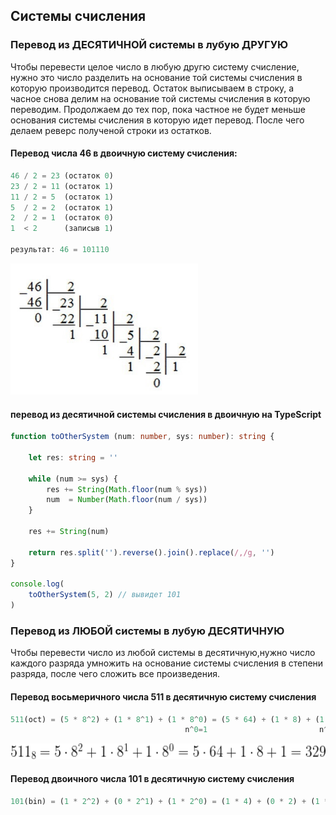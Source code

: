 ## Системы счисления  

### Перевод из ДЕСЯТИЧНОЙ системы в лубую ДРУГУЮ

Чтобы перевести целое число в любую другю систему счисление, нужно это число разделить на основание той системы счисления в которую производится перевод. Остаток выписываем в строку, а часное снова делим на основание той системы счисления в которую переводим. Продолжаем до тех пор, пока частное не будет меньше основания системы счисления в которую идет перевод. После чего делаем реверс полученой строки из остатков.

#### Перевод числа 46 в двоичную систему счисления:  

```ts
46 / 2 = 23 (остаток 0)  
23 / 2 = 11 (остаток 1)  
11 / 2 = 5  (остаток 1)  
5  / 2 = 2  (остаток 1)  
2  / 2 = 1  (остаток 0)  
1  < 2      (записыв 1)  

результат: 46 = 101110
```  

<img src="/toOther.jpg" width="300">  

#### перевод из десятичной системы счисления в двоичную на TypeScript

```ts
function toOtherSystem (num: number, sys: number): string {

    let res: string = ''

    while (num >= sys) {
        res += String(Math.floor(num % sys))
        num  = Number(Math.floor(num / sys))
    }

    res += String(num)

    return res.split('').reverse().join().replace(/,/g, '') 
}

console.log(
    toOtherSystem(5, 2) // вывидет 101
)
```  

### Перевод из ЛЮБОЙ системы в лубую ДЕСЯТИЧНУЮ

Чтобы перевести число из любой системы в десятичную,нужно число каждого разряда умножить на основание системы счисления в степени разряда, после чего сложить все произведения.  

#### Перевод восьмеричного числа 511 в десятичную систему счисления  

```ts
511(oct) = (5 * 8^2) + (1 * 8^1) + (1 * 8^0) = (5 * 64) + (1 * 8) + (1 * 1) = 320 + 8 + 1 = 329(dec)
                                       n^0=1                         n^0=1            
```  

<img src="/toDecimal.png" height="25">  

#### Перевод двоичного числа 101 в десятичную систему счисления  

```ts
101(bin) = (1 * 2^2) + (0 * 2^1) + (1 * 2^0) = (1 * 4) + (0 * 2) + (1 * 1) = (4) + (0) + (1) = 5(dec)
```



